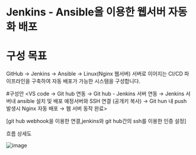 # Jenkins - Ansible을 이용한 웹서버 자동화 배포


# 구성 목표 
GitHub → Jenkins → Ansible → Linux(Nginx 웹서버) 서버로 이어지는 CI/CD 파이프라인을 구축하여 자동 배포가 가능한 시스템을 구성합니다.


#구성안
<VS code → Git hub 연동 → Git hub - Jenkins 서버 연동 → Jenkins 서버내 ansible 설치 및 배포 예정서버와 SSH 연결 (공개키 복사) → Git hun 내 push 발생시 Nginx 자동 배포 → 웹 서버 동작 완료>


[git hub webhook을 이용한 연결,jenkins와 git hub간의 ssh를 이용한 인증 설정]


흐름 상세도


![image](https://github.com/user-attachments/assets/bc274dab-3bdf-4885-814b-08e591046fd9)


